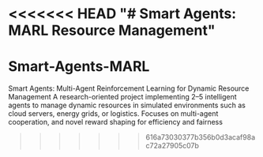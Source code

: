<<<<<<< HEAD
"# Smart Agents: MARL Resource Management" 
=======
# Smart-Agents-MARL
Smart Agents: Multi-Agent Reinforcement Learning for Dynamic Resource Management  A research-oriented project implementing 2–5 intelligent agents to manage dynamic resources in simulated environments such as cloud servers, energy grids, or logistics. Focuses on multi-agent cooperation, and novel reward shaping for efficiency and fairness
>>>>>>> 616a73030377b356b0d3acaf98ac72a27905c07b
